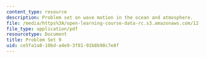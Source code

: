 ```yaml
---
content_type: resource
description: Problem set on wave motion in the ocean and atmosphere.
file: /media/https%3A/open-learning-course-data-rc.s3.amazonaws.com/12-802-wave-motion-in-the-ocean-and-the-atmosphere-spring-2008/ce5fa1a810bda4e93f8191b8b90c7e8f_MIT12_802S08_pset09.pdf
file_type: application/pdf
resourcetype: Document
title: Problem Set 9
uid: ce5fa1a8-10bd-a4e9-3f81-91b8b90c7e8f
---
```


